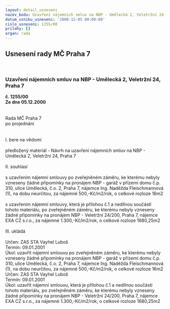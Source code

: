 ```yaml
---
layout: detail_usneseni
nazev_bodu: Uzavření nájemních smluv na NBP - Umělecká 2, Veletržní 24, Praha 7
datum_vzniku_usneseni: '2000-12-05 00:00:00'
cislo_usneseni: 1255/00
prilohy: []
organ: rada
---
```

<div id="ucUsn_pList" class="usn">
	<span><h2>Usnesení rady MČ Praha 7 </h2>
<br></span><div class="standBody">
<span><h3>Uzavření nájemních smluv na NBP - Umělecká 2, Veletržní 24, Praha 7</h3></span><div class="center">
		<strong>č. 1255/00</strong><br>
	</div>
<div class="center">
		<strong>Ze dne 05.12.2000</strong><br><br>
	</div>
<br>Rada MČ Praha 7<br>po projednání<br><br><br>I.	bere na vědomí<br><br> předložený materiál - Návrh na uzavření nájemních smluv na NBP - Umělecká 2, Veletržní 24, Praha 7<br><br>II.	souhlasí <br><br>s uzavřením nájemní smlouvy po zveřejněném záměru, ke kterému nebyly vzneseny žádné připomínky na pronájem NBP - garáž v přízemí domu č.p. 310, ulice Umělecká, č.o. 2, Praha 7, nájemce Ing. Naděžda Fleischmannová (1), na dobu neurčitou, za nájemné 500,-Kč/m2/rok, o celkové rozloze 16m2<br><br>s uzavřením nájemní smlouvy, která je přílohou č.1 a nedílnou součástí tohoto materiálu, po zveřejněném záměru, ke kterému nebyly vzneseny žádné připomínky na pronájem NBP - Veletržní 24/200, Praha 7, nájemce EXA CZ s.r.o., za nájemné 1.300,-Kč/m2/rok, o celkové rozloze 1680,25m2<br><br>III.	ukládá <br><br> Určen:	     	ZAS STA Vayhel Luboš<br>Termín: 09.01.2001<br>Úkol:	uzavřít nájemní smlouvu po zveřejněném záměru, ke kterému nebyly vzneseny žádné připomínky na pronájem NBP - garáž v přízemí domu č.p. 310, ulice Umělecká, č.o. 2, Praha 7, nájemce Ing. Naděžda Fleischmannová (1), na dobu neurčitou, za nájemné 500,-Kč/m2/rok, o celkové rozloze 16m2<br>  Určen:	     	ZAS STA Vayhel Luboš<br>Termín: 09.01.2001<br>Úkol:	uzavřít nájemní smlouvu, která je přílohou č.1 a nedílnou součástí tohoto materiálu, po zveřejněném záměru, ke kterému nebyly vzneseny žádné připomínky na pronájem NBP - Veletržní 24/200, Praha 7, nájemce EXA CZ s.r.o., za nájemné 1.300,-Kč/m2/rok, o celkové rozloze 1680,25m2<br>  </div>
</div>
